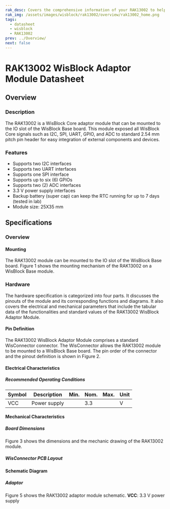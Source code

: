 ```yaml
---
rak_desc: Covers the comprehensive information of your RAK13002 to help you in using it. This information includes technical specifications, characteristics, and requirements, and it also discusses the device components.
rak_img: /assets/images/wisblock/rak13002/overview/rak13002_home.png
tags:
  - datasheet
  - wisblock
  - RAK13002
prev: ../Overview/
next: false
---
```


# RAK13002 WisBlock Adaptor Module Datasheet

## Overview

### Description

The RAK13002 is a WisBlock Core adaptor module that can be mounted to the IO slot of the WisBlock Base board. This module exposed all WisBlock Core signals such as I2C, SPI, UART, GPIO, and ADC to standard 2.54&nbsp;mm pitch pin header for easy integration of external components and devices.

### Features

- Supports two I2C interfaces
- Supports two UART interfaces
- Supports one SPI interface
- Supports up to six (6) GPIOs
- Supports two (2) ADC interfaces
- 3.3&nbsp;V power supply  interfaces
- Backup battery (super cap) can keep the RTC running for up to 7 days (tested in lab)
- Module size: 25X35&nbsp;mm

## Specifications

### Overview 

#### Mounting 

The RAK13002 module can be mounted to the IO slot of the WisBlock Base board. Figure 1 shows the mounting mechanism of the RAK13002 on a WisBlock Base module.

<rk-img
  src="/assets/images/wisblock/rak13002/datasheet/image-20210225140319101.png"
  width="60%"
  caption="RAK13002 WisBlock Adaptor Module Mounting"
/>

### Hardware

The hardware specification is categorized into four parts. It discusses the pinouts of the module and its corresponding functions and diagrams. It also covers the electrical and mechanical parameters that include the tabular data of the functionalities and standard values of the RAK13002 WisBlock Adaptor Module.


#### Pin Definition

The RAK13002 WisBlock Adaptor Module comprises a standard WisConnector connector. The WisConnector allows the RAK13002 module to be mounted to a WisBlock Base board. The pin order of the connector and the pinout definition is shown in Figure 2. 

<rk-img
  src="/assets/images/wisblock/rak13002/datasheet/rak13002_pinout.svg"
  width="70%"
  caption="RAK13002 WisBlock Adaptor Module Pinout"
/>

#### Electrical Characteristics

##### Recommended Operating Conditions

| Symbol | Description  | Min. | Nom. | Max. | Unit |
| ------ | ------------ | ---- | ---- | ---- | ---- |
| VCC    | Power supply |      | 3.3  |      | V    |

#### Mechanical Characteristics

##### Board Dimensions

Figure 3 shows the dimensions and the mechanic drawing of the RAK13002 module.

<rk-img
  src="/assets/images/wisblock/rak13002/datasheet/image-20210225140329283.png"
  width="70%"
  caption="RAK13002 WisBlock Adaptor Module Mechanic Drawing"
/>

##### WisConnector PCB Layout

<rk-img
  src="/assets/images/wisblock/rak13002/datasheet/image-20201228093039748.png"
  width="100%"
  caption="WisConnector PCB Footprint and Recommendations"
/>

#### Schematic Diagram
##### Adaptor

Figure 5 shows the RAK13002 adaptor module schematic. **VCC**: 3.3&nbsp;V power supply

<rk-img
  src="/assets/images/wisblock/rak13002/datasheet/image-20210329161838694.png"
  width="80%"
  caption="RAK13002 WisBlock Adaptor Schematic"
/>

